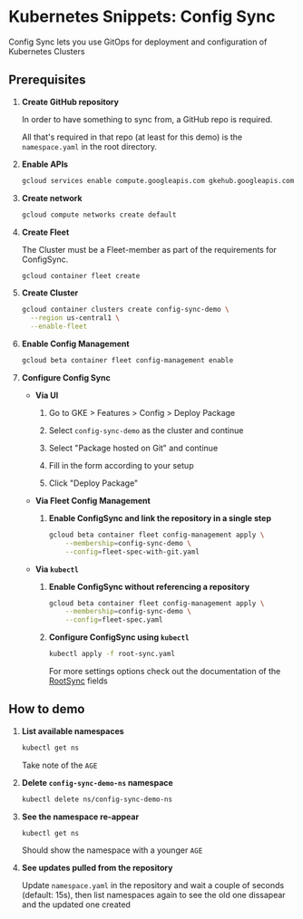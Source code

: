 # Kubernetes Snippets: Config Sync

Config Sync lets you use GitOps for deployment and configuration of Kubernetes Clusters

## Prerequisites

1. **Create GitHub repository**

    In order to have something to sync from, a GitHub repo is required.

    All that's required in that repo (at least for this demo) is the `namespace.yaml` in the root directory.

1. **Enable APIs**

    ```bash
    gcloud services enable compute.googleapis.com gkehub.googleapis.com anthos.googleapis.com
    ```

1. **Create network**

    ```bash
    gcloud compute networks create default
    ```

1. **Create Fleet**

    The Cluster must be a Fleet-member as part of the requirements for ConfigSync.

    ```bash
    gcloud container fleet create
    ```

1. **Create Cluster**

    ```bash
    gcloud container clusters create config-sync-demo \
      --region us-central1 \
      --enable-fleet
    ```

1. **Enable Config Management**

    ```bash
    gcloud beta container fleet config-management enable
    ```

1. **Configure Config Sync**

    - **Via UI**

      1. Go to GKE > Features > Config > Deploy Package

      1. Select `config-sync-demo` as the cluster and continue

      1. Select "Package hosted on Git" and continue

      1. Fill in the form according to your setup

      1. Click "Deploy Package"

    - **Via Fleet Config Management**

      1. **Enable ConfigSync and link the repository in a single step**

            ```bash
            gcloud beta container fleet config-management apply \
                --membership=config-sync-demo \
                --config=fleet-spec-with-git.yaml
            ```

    - **Via `kubectl`**

      1. **Enable ConfigSync without referencing a repository**

            ```bash
            gcloud beta container fleet config-management apply \
                --membership=config-sync-demo \
                --config=fleet-spec.yaml
            ```

      1. **Configure ConfigSync using `kubectl`**
      
            ```bash
            kubectl apply -f root-sync.yaml
            ```

            For more settings options check out the documentation of the [RootSync](https://cloud.google.com/kubernetes-engine/enterprise/config-sync/docs/reference/rootsync-reposync-fields) fields

## How to demo

1. **List available namespaces**

    ```bash
    kubectl get ns
    ```

    Take note of the `AGE`

1. **Delete `config-sync-demo-ns` namespace**

    ```bash
    kubectl delete ns/config-sync-demo-ns
    ```

1. **See the namespace re-appear**

    ```bash
    kubectl get ns
    ```

    Should show the namespace with a younger `AGE`

1. **See updates pulled from the repository**

    Update `namespace.yaml` in the repository and wait a couple of seconds (default: 15s), then list namespaces again to see the old one dissapear and the updated one created